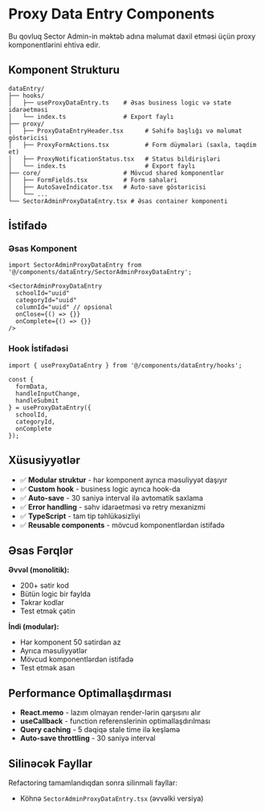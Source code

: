 # Proxy Data Entry Components

Bu qovluq Sector Admin-in məktəb adına məlumat daxil etməsi üçün proxy komponentlərini ehtiva edir.

## Komponent Strukturu

```
dataEntry/
├── hooks/
│   ├── useProxyDataEntry.ts    # Əsas business logic və state idarəetməsi
│   └── index.ts                # Export faylı
├── proxy/
│   ├── ProxyDataEntryHeader.tsx      # Səhifə başlığı və məlumat göstəricisi
│   ├── ProxyFormActions.tsx          # Form düymələri (saxla, təqdim et)
│   ├── ProxyNotificationStatus.tsx   # Status bildirişləri
│   └── index.ts                      # Export faylı
├── core/                       # Mövcud shared komponentlər
│   ├── FormFields.tsx          # Form sahələri
│   ├── AutoSaveIndicator.tsx   # Auto-save göstəricisi
│   └── ...
└── SectorAdminProxyDataEntry.tsx # Əsas container komponenti
```

## İstifadə

### Əsas Komponent
```tsx
import SectorAdminProxyDataEntry from '@/components/dataEntry/SectorAdminProxyDataEntry';

<SectorAdminProxyDataEntry
  schoolId="uuid"
  categoryId="uuid"
  columnId="uuid" // opsional
  onClose={() => {}}
  onComplete={() => {}}
/>
```

### Hook İstifadəsi
```tsx
import { useProxyDataEntry } from '@/components/dataEntry/hooks';

const { 
  formData, 
  handleInputChange, 
  handleSubmit 
} = useProxyDataEntry({
  schoolId,
  categoryId,
  onComplete
});
```

## Xüsusiyyətlər

- ✅ **Modular struktur** - hər komponent ayrıca məsuliyyət daşıyır
- ✅ **Custom hook** - business logic ayrıca hook-da
- ✅ **Auto-save** - 30 saniyə interval ilə avtomatik saxlama
- ✅ **Error handling** - səhv idarəetməsi və retry mexanizmi
- ✅ **TypeScript** - tam tip təhlükəsizliyi
- ✅ **Reusable components** - mövcud komponentlərdən istifadə

## Əsas Fərqlər

**Əvvəl (monolitik):**
- 200+ sətir kod
- Bütün logic bir faylda
- Təkrar kodlar
- Test etmək çətin

**İndi (modular):**
- Hər komponent 50 sətirdən az
- Ayrıca məsuliyyətlər
- Mövcud komponentlərdən istifadə
- Test etmək asan

## Performance Optimallaşdırması

- **React.memo** - lazım olmayan render-lərin qarşısını alır
- **useCallback** - function referenslerinin optimallaşdırılması
- **Query caching** - 5 dəqiqə stale time ilə keşləmə
- **Auto-save throttling** - 30 saniyə interval

## Silinəcək Fayllar

Refactoring tamamlandıqdan sonra silinməli fayllar:
- Köhnə `SectorAdminProxyDataEntry.tsx` (əvvəlki versiya)
